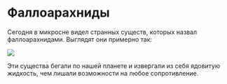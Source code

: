 Фаллоарахниды
=============

Сегодня в микросне видел странных существ, которых назвал фаллоарахнидами. Выглядят они примерно так:

[ ![](http://wasteland.it-the-drote.tk/picdump/phalloarachnide.png) ](http://wasteland.it-the-drote.tk/picdump/phalloarachnide.png)

Эти существа бегали по нашей планете и извергали из себя ядовитую жидкость, чем лишали возможности на любое сопротивление.
